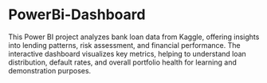 # PowerBi-Dashboard
This Power BI project analyzes bank loan data from Kaggle, offering insights into lending patterns, risk assessment, and financial performance. The interactive dashboard visualizes key metrics, helping to understand loan distribution, default rates, and overall portfolio health for learning and demonstration purposes.
